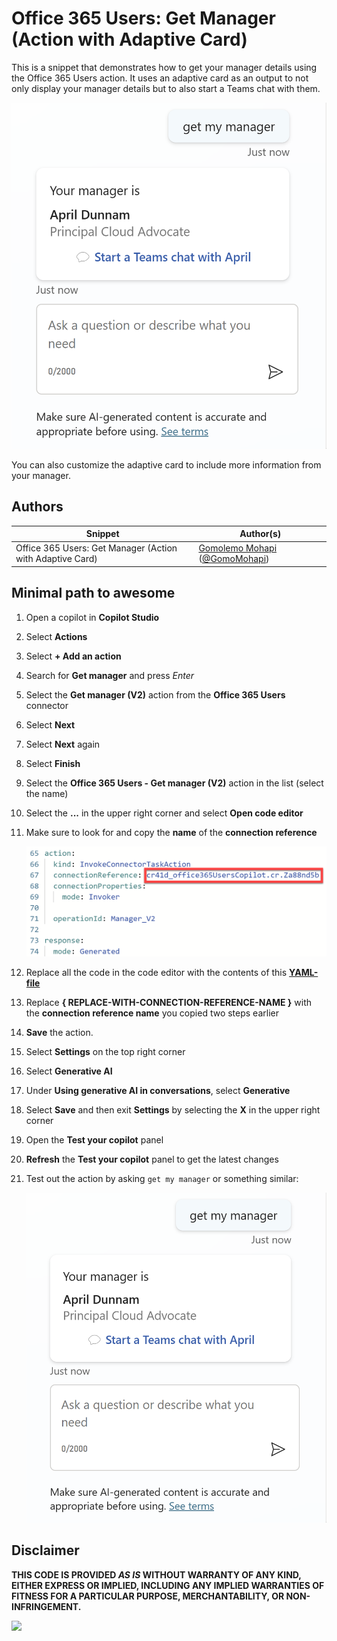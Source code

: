 # Office 365 Users: Get Manager (Action with Adaptive Card)

This is a snippet that demonstrates how to get your manager details using the Office 365 Users action. It uses an adaptive card as an output to not only display your manager details but to also start a Teams chat with them.

![Office 365 Users: Get Manager Action example](./assets/manager-action-example.png)

You can also customize the adaptive card to include more information from your manager.

## Authors

Snippet|Author(s)
--------|---------
Office 365 Users: Get Manager (Action with Adaptive Card) | [Gomolemo Mohapi](https://github.com/gomomohapi) ([@GomoMohapi](https://www.twitter.com/GomoMohapi))

## Minimal path to awesome

1. Open a copilot in **Copilot Studio**
1. Select **Actions**
1. Select **+ Add an action**
1. Search for **Get manager** and press _Enter_
1. Select the **Get manager (V2)** action from the **Office 365 Users** connector
1. Select **Next**
1. Select **Next** again
1. Select **Finish**
1. Select the **Office 365 Users - Get manager (V2)** action in the list (select the name)
1. Select the **...** in the upper right corner and select **Open code editor**
1. Make sure to look for and copy the **name** of the **connection reference**

    ![Connection reference name](./assets/connection-reference-name.png)

1. Replace all the code in the code editor with the contents of this **[YAML-file](./source/manager.yaml)**

1. Replace **{ REPLACE-WITH-CONNECTION-REFERENCE-NAME }** with the **connection reference name** you copied two steps earlier

1. **Save** the action.

1. Select **Settings** on the top right corner

1. Select **Generative AI**

1. Under **Using generative AI in conversations**, select **Generative**

1. Select **Save** and then exit **Settings** by selecting the **X** in the upper right corner

1. Open the **Test your copilot** panel

1. **Refresh** the **Test your copilot** panel to get the latest changes

1. Test out the action by asking `get my manager` or something similar:

    ![Office 365 Users: Get Manager Action example](./assets/manager-action-example.png)

## Disclaimer

**THIS CODE IS PROVIDED *AS IS* WITHOUT WARRANTY OF ANY KIND, EITHER EXPRESS OR IMPLIED, INCLUDING ANY IMPLIED WARRANTIES OF FITNESS FOR A PARTICULAR PURPOSE, MERCHANTABILITY, OR NON-INFRINGEMENT.**

<img src="https://m365-visitor-stats.azurewebsites.net/powerplatform-snippets/copilot-studio/office-365-users-get-manager-ac" aria-hidden="true" />




    

    

